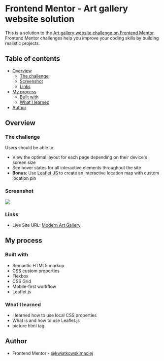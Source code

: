 # Frontend Mentor - Art gallery website solution

This is a solution to the [Art gallery website challenge on Frontend Mentor](https://www.frontendmentor.io/challenges/art-gallery-website-yVdrZlxyA). Frontend Mentor challenges help you improve your coding skills by building realistic projects.

## Table of contents

- [Overview](#overview)
  - [The challenge](#the-challenge)
  - [Screenshot](#screenshot)
  - [Links](#links)
- [My process](#my-process)
  - [Built with](#built-with)
  - [What I learned](#what-i-learned)
- [Author](#author)

## Overview

### The challenge

Users should be able to:

- View the optimal layout for each page depending on their device's screen size
- See hover states for all interactive elements throughout the site
- **Bonus**: Use [Leaflet JS](https://leafletjs.com/) to create an interactive location map with custom location pin

### Screenshot

![](./screenshot.png)

### Links

- Live Site URL: [Modern Art Gallery](https://kwiatkowskimaciej.github.io/art-gallery-website/)

## My process

### Built with

- Semantic HTML5 markup
- CSS custom properties
- Flexbox
- CSS Grid
- Mobile-first workflow
- Leaflet.js

### What I learned

- I learned how to use local CSS properties
- What is and how to use Leaflet.js
- picture html tag

## Author

- Frontend Mentor - [@kwiatkowskimaciej](https://www.frontendmentor.io/profile/kwiatkowskimaciej)
